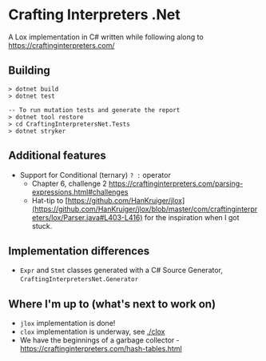 ﻿# Crafting Interpreters .Net

A Lox implementation in C# written while following along to https://craftinginterpreters.com/

## Building

```
> dotnet build
> dotnet test

-- To run mutation tests and generate the report
> dotnet tool restore
> cd CraftingInterpretersNet.Tests
> dotnet stryker
```

## Additional features
* Support for Conditional (ternary) `? :` operator
  * Chapter 6, challenge 2 https://craftinginterpreters.com/parsing-expressions.html#challenges
  * Hat-tip to [https://github.com/HanKruiger/jlox](https://github.com/HanKruiger/jlox/blob/master/com/craftinginterpreters/lox/Parser.java#L403-L416) for the inspiration when I got stuck.

## Implementation differences
* `Expr` and `Stmt` classes generated with a C# Source Generator, `CraftingInterpretersNet.Generator`

## Where I'm up to (what's next to work on)

* `jlox` implementation is done!
* `clox` implementation is underway, see [./clox](./clox)
* We have the beginnings of a garbage collector - https://craftinginterpreters.com/hash-tables.html
